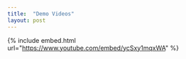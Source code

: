 ```yaml
---
title:  "Demo Videos"
layout: post
---
```


{% include embed.html url="https://www.youtube.com/embed/ycSxy1mqxWA" %}

